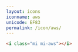 ```yaml
---
layout: icons
iconname: aws
unicode: EF83
permalink: /icon/aws/
---
```


``` html
<i class="mi mi-aws"></i>
```
